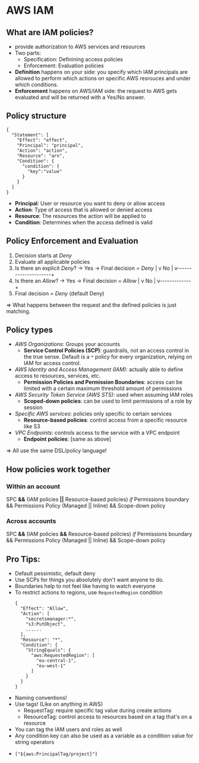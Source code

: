 # AWS IAM

## What are IAM policies?

* provide authorization to AWS services and resources
* Two parts:
  - Specification: Definining access policies
  - Enforcement: Evaluation policies
* **Definition** happens on your side: you specify which IAM principals are allowed to
  perform which actions on specific AWS resrouces and under which conditions.
* **Enforcement** happens on AWS/IAM side: the request to AWS gets evaluated and will
  be returned with a Yes/No answer.

## Policy structure
```
{
  "Statement": [
    "Effect": "effect",
    "Principal": "principal",
    "Action": "action",
    "Resource": "arn",
    "Condition": {
      "condition": {
        "key":"value"
      }
    }
  ]
}
```

* **Principal**: User or resource you want to deny or allow access
* **Action**: Type of access that is allowed or denied access
* **Resource**: The resources the action will be applied to
* **Condition**: Determines when the access defined is valid

## Policy Enforcement and Evaluation

1. Decision starts at *Deny*
2. Evaluate all applicable policies
3. Is there an explicit *Deny*? -> Yes -> Final decision = *Deny*
                          |
                          v
                          No
                          |
    v---------------------+
4. Is there an *Allow*? -> Yes -> Final decision = *Allow*
                  |
                  v
                  No
                  |
    v-------------+
5. Final decision = *Deny* (default Deny)

=> What happens between the request and the defined policies is just matching.

## Policy types

* *AWS Organizations*: Groups your accounts
  - **Service Control Policies (SCP)**: guardrails, not an access control in the true sense.
    Default is a `*` policy for every organization, relying on IAM for access control.
* *AWS Identity and Access Management (IAM)*: actually able to define access to resources,
  services, etc.
  - **Permission Policies and Permission Boundaries**: access can be limited with a certain
    maximum threshold amount of permissions
* *AWS Security Token Service (AWS STS)*: used when assuming IAM roles
  - **Scoped-down policies**: can be used to limit permissions of a role by session
* *Specific AWS services*: policies only specific to certain services
  - **Resource-based policies**: control access from a specific resource like S3
* *VPC Endpoints*: controls access to the service with a VPC endpoint
  - **Endpoint policies**: [same as above]

=> All use the same DSL/policy language!

## How policies work together

### Within an account

SPC **&&** (IAM policies **||** Resource-based policies)
            *if*
            Permissions boundary
            &&
            Permissions Policy (Managed || Inline)
            &&
            Scope-down policy

### Across accounts

SPC **&&** (IAM policies **&&** Resource-based policies)
            *if*
            Permissions boundary
            &&
            Permissions Policy (Managed || Inline)
            &&
            Scope-down policy

## Pro Tips:

* Default pessimistic, default deny
* Use SCPs for things you absolutely don't want anyone to do.
* Boundaries help to not feel like having to watch everyone
* To restrict actions to regions, use `RequestedRegion` condition
  ```
  {
    "Effect": "Allow",
    "Action": [
      "secretsmanager:*",
      "s3:PutObject",
      ......
    ],
    "Resource": "*",
    "Condition": {
      "StringEquals": {
        "aws:RequestedRegion": [
          "eu-central-1",
          "eu-west-1"
        ]
      }
    }
  }
  ```
* Naming conventions!
* Use tags! (Like on anything in AWS)
  - RequestTag: require specific tag value during create actions
  - ResourceTag: control access to resources based on a tag that's on a resource
* You can tag the IAM users and roles as well
* Any condition key can also be used as a variable as a condition value for string operators
 - `["${aws:PrincipalTag/project}"]`
